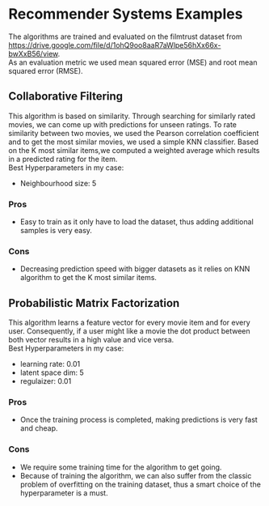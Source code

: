 # Recommender Systems Examples
The algorithms are trained and evaluated on the filmtrust dataset
from https://drive.google.com/file/d/1ohQ9oo8aaR7aWlpe56hXx66x-bwXxB56/view. <br>
As an evaluation metric we used mean squared error (MSE) and root mean squared error (RMSE).

## Collaborative Filtering
This algorithm is based on similarity. Through searching for similarly rated movies,
we can come up with predictions for unseen ratings. To rate similarity between two movies,
we used the Pearson correlation coefficient and to get the most similar movies, we used a simple
KNN classifier. Based on the K most similar items,we computed a weighted average which results
in a predicted rating for the item. <br>
Best Hyperparameters in my case: <br>
- Neighbourhood size: 5
### Pros
- Easy to train as it only have to load the dataset, thus adding additional samples is very easy.
### Cons
- Decreasing prediction speed with bigger datasets as it relies on KNN algorithm to get the 
K most similar items.

## Probabilistic Matrix Factorization
This algorithm learns a feature vector for every movie item and for every user. Consequently,
if a user might like a movie the dot product between both vector results in a high value
and vice versa. <br>
Best Hyperparameters in my case: <br>
- learning rate: 0.01
- latent space dim: 5
- regulaizer: 0.01
### Pros
- Once the training process is completed, making predictions is very fast and cheap.
### Cons
- We require some training time for the algorithm to get going. 
- Because of training the algorithm, we can also suffer from the classic problem of
overfitting on the training dataset, thus a smart choice of the hyperparameter is a must.